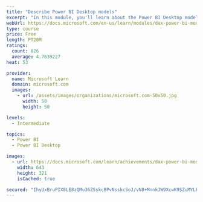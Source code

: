 ```yaml
---
title: "Describe Power BI Desktop models"
excerpt: "In this module, you'll learn about the Power BI Desktop model structure, star schema design basics, analytics queries, and report visual configuration. This module provides a strong foundation on which you can learn to optimize model designs and add model calculations."
webUrl: https://docs.microsoft.com/en-us/learn/modules/dax-power-bi-models/
type: course
price: Free
length: PT20M
ratings:
  count: 826
  average: 4.7639227
heat: 53

provider:
  name: Microsoft Learn
  domain: microsoft.com
  images:
    - url: /assets/images/organizations/microsoft.com-50x50.jpg
      width: 50
      height: 50

levels:
  - Intermediate

topics:
  - Power BI
  - Power BI Desktop

images:
  - url: https://docs.microsoft.com/learn/achievements/dax-power-bi-models-social.png
    width: 643
    height: 321
    isCached: true

secured: "IhyUxBruPIX8LE8zQMu36ZSskc8PvNsskcSoJ/vN8+MnnkJW9XcwK9SZuMYLE/IEMa5J3+tKdtY92g07E7lPz21WQLSjSAhZ1b8zQt2bSY/9f5wVnAiUR2jg5Q0dcqU7BjeFSOn+ACoaukoM+irsRXhAjbZX4Ew4qqhNYiv2/smUpTNY0KHbVHq1k8V8hmcpeFUffMvM1RB1lAWEDINRcV11mTKsy8Y3M5w7LnGEj3JxSeRy1OWzFkxF/6Yc9tr9BUja2QjLOMuA/3tLe63PJTnr9lsT61u0+y58QXi1I4asAYBU6a4ae9df2e0xMlu+lZdZOv2IyTTBfwnmot+zuehLidD+0lUt1y2lsckXX0HNXAaNkGIMTW4xB8VfnzREaY1jRifOOGo7iaExf3KM9mJWbPEJH0IlWUnV2KFi+Ko=;TRm9VS84t0IOfuev++6wWg=="
---
```


